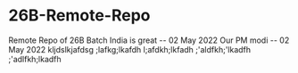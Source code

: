 # 26B-Remote-Repo
Remote Repo of 26B Batch
India is great -- 02 May 2022
Our PM modi -- 02 May 2022
kljdslkjafdsg
;lafkg;lkafdh
l;afdkh;lkfadh
;'aldfkh;'lkadfh
;'adlfkh;lkadfh
